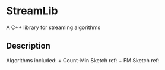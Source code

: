 StreamLib
=========

A C++ library for streaming algorithms

## Description
Algorithms included:
	+ Count-Min Sketch
	  ref:
	+ FM Sketch
	  ref:
